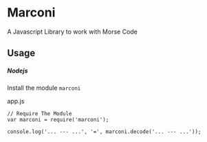 # Marconi
A Javascript Library to work with Morse Code

## Usage
##### Nodejs
Install the module `marconi`

app.js
```
// Require The Module
var marconi = require('marconi');

console.log('... --- ...', '=', marconi.decode('... --- ...'));
```
